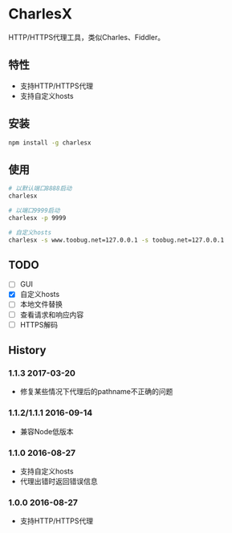 # CharlesX

HTTP/HTTPS代理工具，类似Charles、Fiddler。

## 特性

- 支持HTTP/HTTPS代理
- 支持自定义hosts

## 安装

```sh
npm install -g charlesx
```

## 使用

```sh
# 以默认端口8888启动
charlesx

# 以端口9999启动
charlesx -p 9999

# 自定义hosts
charlesx -s www.toobug.net=127.0.0.1 -s toobug.net=127.0.0.1
```


## TODO

- [ ] GUI
- [x] 自定义hosts
- [ ] 本地文件替换
- [ ] 查看请求和响应内容
- [ ] HTTPS解码

## History

### 1.1.3 2017-03-20

- 修复某些情况下代理后的pathname不正确的问题

### 1.1.2/1.1.1 2016-09-14

- 兼容Node低版本

### 1.1.0 2016-08-27

- 支持自定义hosts
- 代理出错时返回错误信息

### 1.0.0 2016-08-27

- 支持HTTP/HTTPS代理
